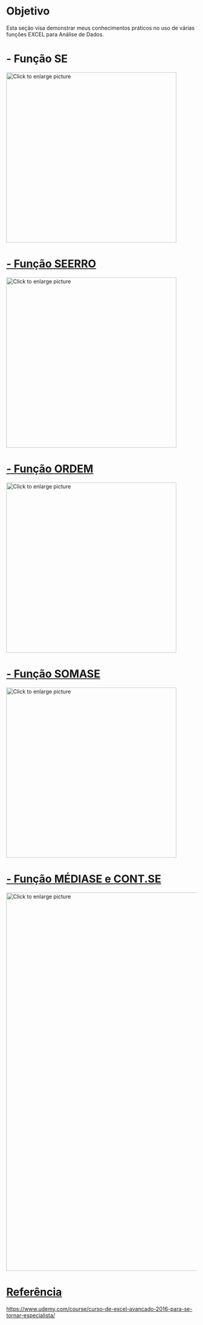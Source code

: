 # Objetivo

Esta seção visa demonstrar meus conhecimentos práticos no uso de várias funções EXCEL para Análise de Dados.

# - Função SE
<a href="https://drive.google.com/uc?export=view&id=1FfFeroSpTvPfRgx_gwkaUZerraqt9Llj"><img src="https://drive.google.com/uc?export=view&id=1FfFeroSpTvPfRgx_gwkaUZerraqt9Llj" style="width: 450px; max-width: 100%; height: auto" title="Click to enlarge picture" />

# - Função SEERRO
<a href="https://drive.google.com/uc?export=view&id=1XQUw00g1SEmkpfYytuzIUF1LnW8umSOP"><img src="https://drive.google.com/uc?export=view&id=1XQUw00g1SEmkpfYytuzIUF1LnW8umSOP" style="width: 450px; max-width: 100%; height: auto" title="Click to enlarge picture" />

# - Função ORDEM
<a href="https://drive.google.com/uc?export=view&id=1gZYLiQTKd8onhihfM5sEH8MJt_rcMplh"><img src="https://drive.google.com/uc?export=view&id=1gZYLiQTKd8onhihfM5sEH8MJt_rcMplh" style="width: 450px; max-width: 100%; height: auto" title="Click to enlarge picture" />

# - Função SOMASE
<a href="https://drive.google.com/uc?export=view&id=1etRaM69zkaxPe_JcS2abbelmTmvUNlX2"><img src="https://drive.google.com/uc?export=view&id=1etRaM69zkaxPe_JcS2abbelmTmvUNlX2" style="width: 450px; max-width: 100%; height: auto" title="Click to enlarge picture" />

# - Função MÉDIASE e CONT.SE
<a href="https://drive.google.com/uc?export=view&id=1KdZv0T0j1UqAZrZkpRygSqW1FFXEKbpI"><img src="https://drive.google.com/uc?export=view&id=1KdZv0T0j1UqAZrZkpRygSqW1FFXEKbpI" style="width: 1000px; max-width: 100%; height: auto" title="Click to enlarge picture" />

# Referência
https://www.udemy.com/course/curso-de-excel-avancado-2016-para-se-tornar-especialista/

